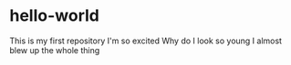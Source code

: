 # hello-world
This is my first repository I'm so excited
Why do I look so young
I almost blew up the whole thing
